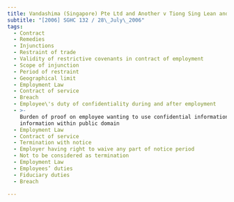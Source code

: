 ```yaml
---
title: Vandashima (Singapore) Pte Ltd and Another v Tiong Sing Lean and Another
subtitle: "[2006] SGHC 132 / 28\_July\_2006"
tags:
  - Contract
  - Remedies
  - Injunctions
  - Restraint of trade
  - Validity of restrictive covenants in contract of employment
  - Scope of injunction
  - Period of restraint
  - Geographical limit
  - Employment Law
  - Contract of service
  - Breach
  - Employee\'s duty of confidentiality during and after employment
  - >-
    Burden of proof on employee wanting to use confidential information to show
    information within public domain
  - Employment Law
  - Contract of service
  - Termination with notice
  - Employer having right to waive any part of notice period
  - Not to be considered as termination
  - Employment Law
  - Employees’ duties
  - Fiduciary duties
  - Breach

---
```


